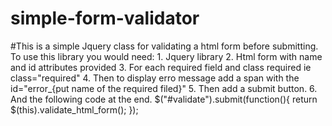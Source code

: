 # simple-form-validator
#This is a simple Jquery class for validating a html form before submitting.
To use this library you would need: 1. Jquery library 2. Html form with name and id attributes provided
3. For each required field and class required ie class="required" 4. Then to display erro message add a span with the id="error_{put name of the required filed}" 5. Then add a submit button. 6. And the following code at the end.
$("#validate").submit(function(){
	return $(this).validate_html_form();
});

